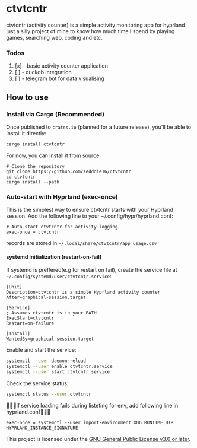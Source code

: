 # ctvtcntr 
ctvtcntr (activity counter) is a simple activity monitoring app for hyprland
just a silly project of mine to know how much time I spend by playing games, searching web, coding and etc.

### Todos
1. [x] - basic activity counter application
2. [ ] - duckdb integration 
3. [ ] - telegram bot for data visualising

## How to use
### Install via Cargo (Recommended)
Once published to `crates.io` (planned for a future release), you'll be able to install it directly:

```sh
cargo install ctvtcntr
```
For now, you can install it from source:

```
# Clone the repository
git clone https://github.com/zedddie16/ctvtcntr
cd ctvtcntr
cargo install --path .
```

### Auto-start with Hyprland (exec-once)
This is the simplest way to ensure ctvtcntr starts with your Hyprland session. 
Add the following line to your ~/.config/hypr/hyprland.conf:
```
# Auto-start ctvtcntr for activity logging
exec-once = ctvtcntr
```
records are stored in `~/.local/share/ctvtcntr/app_usage.csv`

#### systemd initialization (restart-on-fail)
If systemd is preffered(e.g for restart on fail), create the service file at `~/.config/systemd/user/ctvtcntr.service`:
```
[Unit]
Description=ctvtcntr is a simple Hyprland activity counter
After=graphical-session.target

[Service]
; Assumes ctvtcntr is in your PATH
ExecStart=ctvtcntr
Restart=on-failure

[Install]
WantedBy=graphical-session.target
```
Enable and start the service:

```sh
systemctl --user daemon-reload
systemctl --user enable ctvtcntr.service
systemctl --user start ctvtcntr.service
```

Check the service status:
```sh
systemctl status --user ctvtcntr
```

🧐🧐🧐if service loading fails during listeting for env, add following line in hyprland.conf🧐🧐🧐
```config
exec-once = systemctl --user import-environment XDG_RUNTIME_DIR HYPRLAND_INSTANCE_SIGNATURE
```
This project is licensed under the [GNU General Public License v3.0 or later](https://www.gnu.org/licenses/gpl-3.0.txt).

<!-- ; EnvironmentFile=/tmp/hypr/$HYPRLAND_INSTANCE_SIGNATURE/env add under service in unit if env isnt properly passed to the service -->
